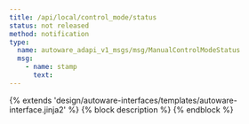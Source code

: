 ```yaml
---
title: /api/local/control_mode/status
status: not released
method: notification
type:
  name: autoware_adapi_v1_msgs/msg/ManualControlModeStatus
  msg:
    - name: stamp
      text:
---
```


{% extends 'design/autoware-interfaces/templates/autoware-interface.jinja2' %}
{% block description %}
{% endblock %}
